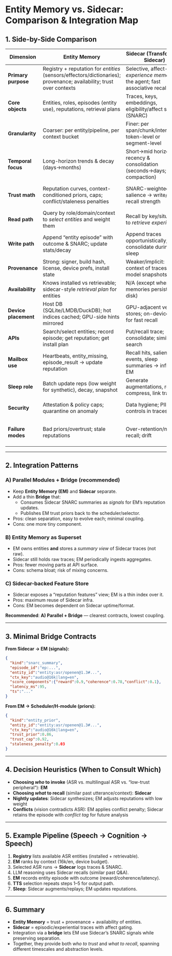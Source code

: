 # Entity Memory vs. Sidecar: Comparison & Integration Map

## 1. Side-by-Side Comparison

| Dimension | **Entity Memory** | **Sidecar (Transformer-Sidecar)** | Notes / Implications |
|---|---|---|---|
| **Primary purpose** | Registry + reputation for *entities* (sensors/effectors/dictionaries); provenance; availability; trust over contexts | Selective, affect-gated *experience memory* for the agent; fast associative recall | Separate concerns: “*who to use*” vs “*what we experienced*” |
| **Core objects** | Entities, roles, episodes (entity use), reputations, retrieval plans | Traces, keys, embeddings, eligibility/affect signals (SNARC) | EM uses Sidecar episodes as evidence signals |
| **Granularity** | Coarser: per entity/pipeline, per context bucket | Finer: per span/chunk/interaction, token-level or segment-level | EM aggregates; Sidecar stores raw-ish |
| **Temporal focus** | Long-horizon trends & decay (days→months) | Short→mid horizon recency & consolidation (seconds→days; sleep compaction) | Complementary time constants |
| **Trust math** | Reputation curves, context-conditioned priors, caps; conflict/staleness penalties | SNARC-weighted salience → write/keep; recall strength | EM’s trust can consume Sidecar’s SNARC as signals |
| **Read path** | Query by role/domain/context to *select entities* and weight them | Recall by key/situation to *retrieve experiences* | Selection (EM) then reasoning (Sidecar-aided) |
| **Write path** | Append “entity episode” with outcome & SNARC; update stats/decay | Append traces opportunistically; consolidate during sleep | Both are append-heavy; different schemas |
| **Provenance** | Strong: signer, build hash, license, device prefs, install state | Weaker/implicit: context of traces, model snapshots | EM is the provenance ground truth |
| **Availability** | Knows installed vs retrievable; sidecar-style *retrieval plan* for entities | N/A (except where memories persist on disk) | EM can request installs/loads |
| **Device placement** | Host DB (SQLite/LMDB/DuckDB); hot indices cached; GPU-side hints mirrored | GPU-adjacent vector stores; on-device KV for fast recall | Split placement; mailbox ties them |
| **APIs** | Search/select entities; record episode; get reputation; get install plan | Put/recall trace; consolidate; similarity search | Clean seams; keep APIs small |
| **Mailbox use** | Heartbeats, entity_missing, episode_result → update reputation | Recall hits, salience events, sleep summaries → influence EM | Both publish/subscribe; decouple modules |
| **Sleep role** | Batch update reps (low weight for synthetic), decay, snapshot | Generate augmentations, replay, compress, link traces | Joint nightly cycle |
| **Security** | Attestation & policy caps; quarantine on anomaly | Data hygiene; PII controls in traces | EM enforces policy; Sidecar respects it |
| **Failure modes** | Bad priors/overtrust; stale reputations | Over-retention/noisy recall; drift | Cross-checks: conflict reduces trust; sleep prunes |

---

## 2. Integration Patterns

### A) Parallel Modules + Bridge (recommended)
- Keep **Entity Memory (EM)** and **Sidecar** separate.
- Add a thin **Bridge** that:
  - Consumes Sidecar SNARC summaries as *signals* for EM’s reputation updates.
  - Publishes EM trust priors back to the scheduler/selector.
- Pros: clean separation, easy to evolve each; minimal coupling.
- Cons: one more tiny component.

### B) Entity Memory as Superset
- EM owns entities **and** stores a *summary view* of Sidecar traces (not raw).
- Sidecar still holds raw traces; EM periodically ingests aggregates.
- Pros: fewer moving parts at API surface.
- Cons: schema bloat; risk of mixing concerns.

### C) Sidecar-backed Feature Store
- Sidecar exposes a “reputation features” view; EM is a thin index over it.
- Pros: maximum reuse of Sidecar infra.
- Cons: EM becomes dependent on Sidecar uptime/format.

**Recommended**: **A) Parallel + Bridge** — clearest contracts, lowest coupling.

---

## 3. Minimal Bridge Contracts

**From Sidecar → EM (signals):**
```json
{
  "kind":"snarc_summary",
  "episode_id":"ep:...",
  "entity_id":"entity:asr/openen@1.3#...",
  "ctx_key":"audio@16k|lang=en",
  "score_components":{"reward":0.9,"coherence":0.78,"conflict":0.1},
  "latency_ms":95,
  "ts":"..."
}
```

**From EM → Scheduler/H-module (priors):**
```json
{
  "kind":"entity_prior",
  "entity_id":"entity:asr/openen@1.3#...",
  "ctx_key":"audio@16k|lang=en",
  "trust_prior":0.86,
  "trust_cap":0.92,
  "staleness_penalty":0.03
}
```

---

## 4. Decision Heuristics (When to Consult Which)

- **Choosing *who* to invoke** (ASR vs. multilingual ASR vs. “low-trust peripheral”): **EM**
- **Choosing *what* to recall** (similar past utterance/context): **Sidecar**
- **Nightly updates**: Sidecar synthesizes; EM adjusts reputations with low weight
- **Conflicts** (vision contradicts ASR): EM applies conflict penalty; Sidecar retains the episode with *conflict tag* for future analysis

---

## 5. Example Pipeline (Speech → Cognition → Speech)

1. **Registry** lists available ASR entities (installed + retrievable).  
2. **EM** ranks by context (16k/en, device budget).  
3. Selected ASR runs → **Sidecar** logs traces & SNARC.  
4. LLM reasoning uses Sidecar recalls (similar past Q&A).  
5. **EM** records entity episode with outcome (reward/coherence/latency).  
6. **TTS** selection repeats steps 1–5 for output path.  
7. **Sleep**: Sidecar augments/replays; EM updates reputations.

---

## 6. Summary

- **Entity Memory** = trust + provenance + availability of entities.  
- **Sidecar** = episodic/experiential traces with affect gating.  
- Integration via a **bridge** lets EM use Sidecar’s SNARC signals while preserving separation.  
- Together, they provide both *who to trust* and *what to recall*, spanning different timescales and abstraction levels.
